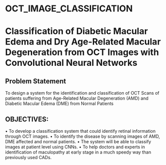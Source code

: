 # OCT_IMAGE_CLASSIFICATION
# Classification of Diabetic Macular Edema and Dry Age-Related Macular Degeneration from OCT Images with Convolutional Neural Networks
## Problem Statement
To design a system for the identification and classification of OCT Scans of patients suffering from Age-Related Macular Degeneration (AMD) and Diabetic Macular Edema (DME) from
Normal Patients
## OBJECTIVES:
• To develop a classification system that could identify retinal information through OCT
images.
• To identify the disease by scanning images of AMD, DME affected and normal patients.
• The system will be able to classify images at patient level using CNNs.
• To help doctors and experts in identification of maculopathy at early stage in a much
speedy way than previously used CADs.
